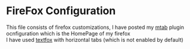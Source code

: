 # FireFox Configuration
This file consists of firefox customizations, I have posted my [mtab](https://addons.mozilla.org/en-US/firefox/addon/mtab/) plugin ocnfiguration which is the HomePage of my firefox\
I have used [textfox](https://github.com/adriankarlen/textfox) with horizontal tabs (which is not enabled by default)
